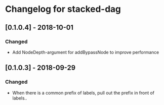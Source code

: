 # Changelog for stacked-dag

## [0.1.0.4] - 2018-10-01
### Changed
- Add NodeDepth-argument for addBypassNode to improve performance


## [0.1.0.3] - 2018-09-29
### Changed
- When there is a common prefix of labels, pull out the prefix in front of labels..

